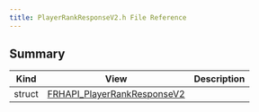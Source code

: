 ```yaml
---
title: PlayerRankResponseV2.h File Reference
---
```


## Summary
| Kind | View | Description |
|------|------|-------------|
|struct|[FRHAPI_PlayerRankResponseV2](/unreal-plugins/all/structfrhapi__playerrankresponsev2/#structFRHAPI__PlayerRankResponseV2)||
